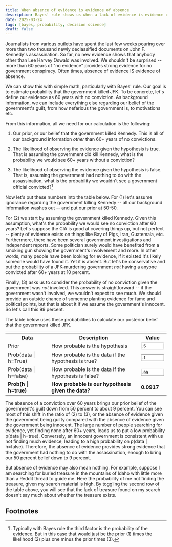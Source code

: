 ```yaml
---
title: When absence of evidence is evidence of absence
description: Bayes' rule shows us when a lack of evidence is evidence of absence
date: 2025-03-24
tags: [bayes, probability, decision science] 
draft: false
---
```


Journalists from various outlets have spent the last few weeks pouring over more than two thousand newly declassified documents on John F. Kennedy's assassination. So far, no new evidence shows that anybody other than Lee Harvey Oswald was involved. We shouldn't be surprised -- more than 60 years of "no evidence" provides strong evidence for no government conspiracy. Often times, absence of evidence IS evidence of absence. 

We can show this with simple math, particularly with Bayes' rule. Our goal is to estimate probability that the government killed JFK. To be concrete, let's define our evidence as 60 years with no conviction. As background information, we can include everything else regarding our belief of the government's guilt, from how nefarious the government is, to motivations etc. 

From this information, all we need for our calculation is the following:

1) Our prior, or our belief that the government killed Kennedy. This is all of our background information *other* than 60+ years of no convictions. 

2) The likelihood of observing the evidence given the hypothesis is true. That is assuming the government did kill Kennedy, what is the probability we would see 60+ years without a conviction?

3) The likelihood of observing the evidence given the hypothesis is false. That is, assuming the government had nothing to do with the assassination, what is the probability we wouldn't see a government official convicted?[^bayes]

Now let's put these numbers into the table below. For (1) let's assume ignorance regarding the government killing Kennedy -- all our background information washes out -- and put our prior at 50-50. 

For (2) we start by assuming the government killed Kennedy. Given this assumption, what's the probability we would see no conviction after 60 years? Let's suppose the CIA is good at covering things up, but not perfect -- plenty of evidence exists on things like Bay of Pigs, Iran, Guatemala, etc. Furthermore, there have been several government investigations and independent reports. Some politician surely would have benefited from a smoking gun showing the government's involvement and more. In other words, many people have been looking for evidence, if it existed it's likely someone would have found it. Yet it is absent. But let's be conservative and put the probability of a JFK-murdering government *not* having a anyone convicted after 60+ years at 10 percent.

Finally, (3) asks us to consider the probability of no conviction given the government was *not* involved. This answer is straightforward -- if the government wasn't involved, we wouldn't expect to see much. We should provide an outside chance of someone planting evidence for fame and political points, but that is about it if we assume the government's innocent. So let's call this 99 percent.

The table below uses these probabilities to calculate our posterior belief that the government killed JFK.

<table>
<tr><th>Data</td><th>Description</th><th>Value</th></tr>
<tr><td>Prior</td><td>How probable is the hypothesis</td><td><input type="number" id="prior" min="0" max="1" value=".5" step=".05" onchange="calcProb()"></td></tr>
<tr><td>Prob(data | h=True)</td><td>How probable is the data if the hypothesis is true?</td><td><input type="number" id="lk_true" min="0" max="1" value=".1" step=".05" onchange="calcProb()"></td></tr>
<tr><td>Prob(data | h=false)</td><td>How probable is the data if the hypothesis is false?</td><td><input type="number" id="lk_false" min="0" max="1" value=".99" step=".05" onchange="calcProb()"></td></tr>
<tr style="font-weight: bold;"><td>Prob(h | h=true)</td><td>How probable is our hypothesis given the data?</td><td id="posterior"> 0.0917</td></tr>
</table>

The absence of a conviction over 60 years brings our prior belief of the government's guilt down from 50 percent to about 9 percent. You can see most of this shift in the ratio of (2) to (3), or the absence of evidence given the government being guilty compared with the absence of evidence given the government being innocent. The large number of people searching for evidence, yet finding none after 60+ years, leads us to put a low probability p(data | h=true). Conversely, an innocent government is consistent with us not finding much evidence, leading to a high probability on p(data | h=false). Therefore, the absence of evidence provides strong evidence that the government had nothing to do with the assassination, enough to bring our 50 percent belief down to 9 percent.

But absence of evidence may also mean nothing. For example, suppose I am searching for buried treasure in the mountains of Idaho with little more than a Reddit thread to guide me. Here the probability of me not finding the treasure, given my search material is high. By toggling the second row of the table above, you will see that the lack of treasure found on my search doesn't say much about whether the treasure exists.

## Footnotes

[^bayes]: Typically with Bayes rule the third factor is the probability of the evidence. But in this case that would just be the prior (1) times the likelihood (2) plus one minus the prior times (3).

<script>

const calcProb = () => {
    const prior = parseFloat(document.getElementById('prior').value);
    const lk_true = parseFloat(document.getElementById('lk_true').value);
    const lk_false = parseFloat(document.getElementById('lk_false').value);
    
    const num = prior*lk_true
    const denom = prior*lk_true + (1-prior)*lk_false
    if(denom==0){
        document.getElementById('posterior').textContent = 0
    }
    else {
    const prob = num/denom
    document.getElementById('posterior').textContent = parseFloat(prob.toFixed(2))
    
    }
    

}

</script>